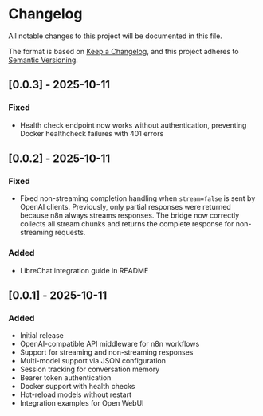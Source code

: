 # Changelog

All notable changes to this project will be documented in this file.

The format is based on [Keep a Changelog](https://keepachangelog.com/en/1.0.0/),
and this project adheres to [Semantic Versioning](https://semver.org/spec/v2.0.0.html).

## [0.0.3] - 2025-10-11

### Fixed
- Health check endpoint now works without authentication, preventing Docker healthcheck failures with 401 errors

## [0.0.2] - 2025-10-11

### Fixed
- Fixed non-streaming completion handling when `stream=false` is sent by OpenAI clients. Previously, only partial responses were returned because n8n always streams responses. The bridge now correctly collects all stream chunks and returns the complete response for non-streaming requests.

### Added
- LibreChat integration guide in README

## [0.0.1] - 2025-10-11

### Added
- Initial release
- OpenAI-compatible API middleware for n8n workflows
- Support for streaming and non-streaming responses
- Multi-model support via JSON configuration
- Session tracking for conversation memory
- Bearer token authentication
- Docker support with health checks
- Hot-reload models without restart
- Integration examples for Open WebUI
